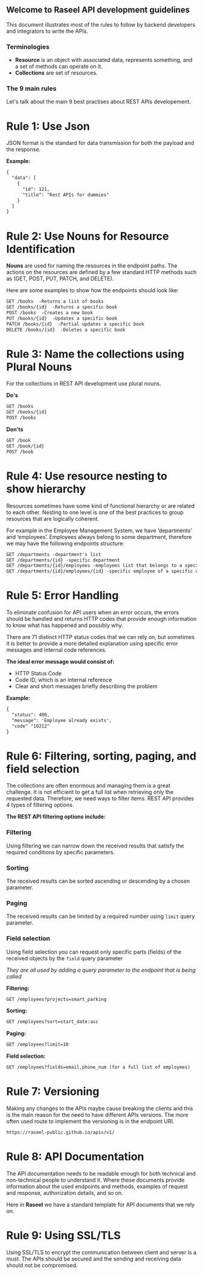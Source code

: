 ## Welcome to Raseel API development guidelines

This document illustrates most of the rules to follow by backend developers and integrators to write the APIs.

### Terminologies
- **Resource** is an object with associated data, represents something, and a set of methods can operate on it.
- **Collections** are set of resources.

### The 9 main rules

Let's talk about the main 9 best practises about REST APIs developement.
# Rule 1: Use Json
JSON format is the standard for data transmission for both the payload and the response.

**Example:**
```markdown
{
  "data": [
    {
      "id": 121,
      "title": "Rest APIs for dummies"
    }
  ]
}
```
# Rule 2: Use Nouns for Resource Identification
**Nouns** are used for naming the resources in the endpoint paths. The actions on the resources are defined by a few standard HTTP methods such as (GET, POST, PUT, PATCH, and DELETE).

Here are some examples to show how the endpoints should look like:

```markdown
GET /books  -Returns a list of books
GET /books/{id}  -Returns a specific book
POST /books  -Creates a new book
PUT /books/{id}  -Updates a specific book
PATCH /books/{id}  -Partial updates a specific book
DELETE /books/{id}  -Deletes a specific book
```

# Rule 3: Name the collections using Plural Nouns
For the collections in REST API development use plural nouns.

**Do's**

```markdown
GET /books
GET /books/{id}
POST /books
```

**Don'ts**

```markdown
GET /book
GET /book/{id}
POST /book
```

# Rule 4: Use resource nesting to show hierarchy
Resources sometimes have some kind of functional hierarchy or are related to each other. Nesting to one level is one of the best practices to group resources that are logically coherent.

For example in the Employee Management System, we have ‘departments’ and ‘employees’. Employees always belong to some department, therefore we may have the following endpoints structure:


```markdown
GET /departments -department's list
GET /departments/{id} -specific department
GET /departments/{id}/employees -employees list that belongs to a specific department
GET /departments/{id}/employees/{id} -specific employee of a specific department
```

# Rule 5: Error Handling
To eliminate confusion for API users when an error occurs, the errors should be handled and returns HTTP codes that provide enough information to know what has happened and possibly why.

There are 71 distinct HTTP status codes that we can rely on, but sometimes it is better to provide a more detailed explanation using specific error messages and internal code references.

**The ideal error message would consist of:**
- HTTP Status Code
- Code ID, which is an internal reference
- Clear and short messages briefly describing the problem

**Example:**
```markdown
{
  "status": 400,
  "message": 'Employee already exists',
  "code" "10212"
}
```

# Rule 6: Filtering, sorting, paging, and field selection
The collections are often enormous and managing them is a great challenge. It is not efficient to get a full list when retrieving only the requested data. Therefore, we need ways to filter items. REST API provides 4 types of filtering options.

**The REST API filtering options include:**

### Filtering
Using filtering we can narrow down the received results that satisfy the required conditions by specific parameters.

### Sorting
The received results can be sorted ascending or descending by a chosen parameter.

### Paging
The received results can be limited by a required number using `limit` query parameter.

### Field selection
Using field selection you can request only specific parts (fields) of the received objects by the `field` query parameter

_They are all used by adding a query parameter to the endpoint that is being called_

**Filtering:**
```markdown
GET /employees?projects=smart_parking
```

**Sorting:**
```markdown
GET /employees?sort=start_date:asc
```

**Paging:**
```markdown
GET /employees?limit=10
```

**Field selection:**
```markdown
GET /employees?fields=email,phone_num (for a full list of employees)
```

# Rule 7: Versioning
Making any changes to the APIs maybe cause breaking the clients and this is the main reason for the need to have different APIs versions. The more often used route to implement the versioning is in the endpoint URI.  

```markdown
https://raseel-public.github.io/apis/v1/
```

# Rule 8: API Documentation
The API documentation needs to be readable enough for both technical and non-technical people to understand it. Where these documents provide information about the used endpoints and methods, examples of request and response, authorization details, and so on.

Here in **Raseel** we have a standard template for API documents that we rely on.


# Rule 9: Using SSL/TLS
Using SSL/TLS to encrypt the communication between client and server is a must. The APIs should be secured and the sending and receiving data should not be compromised.





